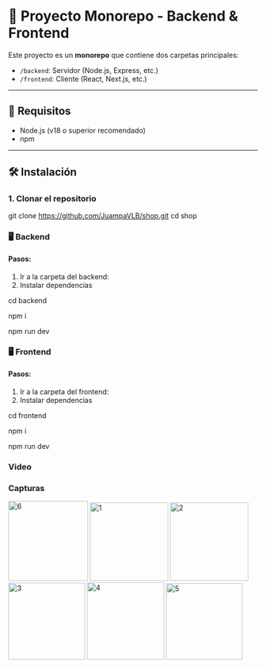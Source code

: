 # 🧩 Proyecto Monorepo - Backend & Frontend

Este proyecto es un **monorepo** que contiene dos carpetas principales:

- `/backend`: Servidor (Node.js, Express, etc.)
- `/frontend`: Cliente (React, Next.js, etc.)

---

## 🚀 Requisitos

- Node.js (v18 o superior recomendado)
- npm

---

## 🛠️ Instalación

### 1. Clonar el repositorio

git clone https://github.com/JuampaVLB/shop.git
cd shop

### 🖥️ Backend

#### Pasos:

1. Ir a la carpeta del backend:
2. Instalar dependencias
   
  cd backend

  npm i

  npm run dev

### 🖥️ Frontend

#### Pasos:

1. Ir a la carpeta del frontend:
2. Instalar dependencias
  
  cd frontend

  npm i

  npm run dev

### Video



### Capturas

<img width="161" alt="6" src="https://github.com/user-attachments/assets/7bffcefd-70dd-4cbd-8f09-d9a41c80b774" />

<img width="158" alt="1" src="https://github.com/user-attachments/assets/84dc7dfb-7cea-4e47-bc12-51fc0478713f" />

<img width="158" alt="2" src="https://github.com/user-attachments/assets/f543f9e5-0f08-4f29-aff9-dea07bb4dc0f" />

<img width="155" alt="3" src="https://github.com/user-attachments/assets/6e2f5ab3-6172-4182-badb-3f50b3a8ac76" />

<img width="156" alt="4" src="https://github.com/user-attachments/assets/1bfe424d-0401-4e95-b792-94c18c1cccf9" />

<img width="154" alt="5" src="https://github.com/user-attachments/assets/34735c0c-4d0a-4047-9d9b-0ddf4f27a442" />



